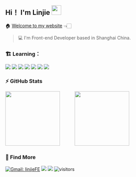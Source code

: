 ## Hi！ I'm Linjie <img src="https://user-images.githubusercontent.com/42378118/110234147-e3259600-7f4e-11eb-95be-0c4047144dea.gif" width="30">

  :house: [Welcome to my website](http://linjiefe.github.io/) 👈🏻

  >  💻 I'm Front-end Developer based in Shanghai China. 


### 🏗️ Learning：

 <code><img src="https://img.shields.io/badge/HTML5-E34F26?style=for-the-badge&logo=html5&logoColor=white"/></code>
 <code><img src="https://img.shields.io/badge/CSS3-1572B6?style=for-the-badge&logo=css3&logoColor=white"/></code>
 <code><img src="https://img.shields.io/badge/JavaScript-F7DF1E?style=for-the-badge&logo=javascript&logoColor=black"/></code>
 <code><img src="https://img.shields.io/badge/Sass-CC6699?style=for-the-badge&logo=sass&logoColor=white"/></code>
 <code><img src="https://img.shields.io/badge/typescript-%23007ACC.svg?style=for-the-badge&logo=typescript&logoColor=white"/></code>
 <code><img src="https://img.shields.io/badge/node.js-6DA55F?style=for-the-badge&logo=node.js&logoColor=white"/></code>
 <code><img src="https://img.shields.io/badge/vuejs-%2335495e.svg?style=for-the-badge&logo=vuedotjs&logoColor=%234FC08D"/></code>

### ⚡ GitHub Stats

<div>
  <img height="170" style="margin-right:12px" src="https://github-readme-stats.vercel.app/api?username=linjieFE&show_icons=true&&theme=buefy&layout=compact"/>
  <img width="26"/>
  <img height="170" src="https://github-readme-stats.vercel.app/api/top-langs/?username=linjieFE&hide=handlebars&langs_count=8&layout=compact&exclude_repo=blog,vuepress-theme-vdoing,hexo,hexo-theme-next,images"/>
</div>


### 🌱 Find More

[![Gmail: linjieFE](https://img.shields.io/badge/Gmail-linjieFE-red)](mailto:qq65510087@gmail.com)
[![](https://img.shields.io/badge/-Chat-white?style=social&logo=github&logoColor=black)](https://github.com/linjieFE/linjieFE/issues/1) ![](https://img.shields.io/github/followers/linjieFE?label=Follow&style=social) ![visitors](https://visitor-badge.glitch.me/badge?page_id=linjieFE)







